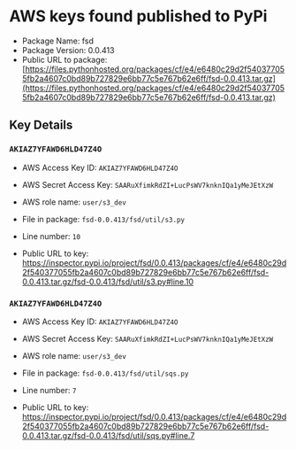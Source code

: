 # AWS keys found published to PyPi

* Package Name: fsd
* Package Version: 0.0.413
* Public URL to package: [https://files.pythonhosted.org/packages/cf/e4/e6480c29d2f540377055fb2a4607c0bd89b727829e6bb77c5e767b62e6ff/fsd-0.0.413.tar.gz](https://files.pythonhosted.org/packages/cf/e4/e6480c29d2f540377055fb2a4607c0bd89b727829e6bb77c5e767b62e6ff/fsd-0.0.413.tar.gz)

## Key Details

### `AKIAZ7YFAWD6HLD47Z4O`

* AWS Access Key ID: `AKIAZ7YFAWD6HLD47Z4O`
* AWS Secret Access Key: `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` 
* AWS role name: `user/s3_dev`
* File in package: `fsd-0.0.413/fsd/util/s3.py`
* Line number: `10`

* Public URL to key: https://inspector.pypi.io/project/fsd/0.0.413/packages/cf/e4/e6480c29d2f540377055fb2a4607c0bd89b727829e6bb77c5e767b62e6ff/fsd-0.0.413.tar.gz/fsd-0.0.413/fsd/util/s3.py#line.10



### `AKIAZ7YFAWD6HLD47Z4O`

* AWS Access Key ID: `AKIAZ7YFAWD6HLD47Z4O`
* AWS Secret Access Key: `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` 
* AWS role name: `user/s3_dev`
* File in package: `fsd-0.0.413/fsd/util/sqs.py`
* Line number: `7`

* Public URL to key: https://inspector.pypi.io/project/fsd/0.0.413/packages/cf/e4/e6480c29d2f540377055fb2a4607c0bd89b727829e6bb77c5e767b62e6ff/fsd-0.0.413.tar.gz/fsd-0.0.413/fsd/util/sqs.py#line.7



